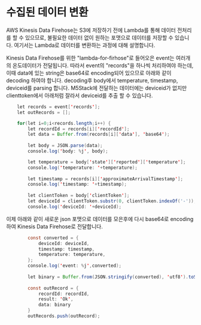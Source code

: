 # 수집된 데이터 변환

AWS Kinesis Data Firehose는 S3에 저장하기 전에 Lambda를 통해 데이터 전처리를 할 수 있으므로, 불필요한 데이터 없이 원하는 포맷으로 데이터를 저장할 수 있습니다. 여기서는 Lambda로 데이터를 변환하는 과정에 대해 설명합니다. 


Kinesis Data Firehose를 위한 "lambda-for-firhose"로 들어오은 event는 여러개의 온도데이터가 전달됩니다. 따라서 event의 "records"을 하나씩 처리하여야 하는데, 이때 data에 있는 string은 base64로 encoding되어 있으므로 아래와 같이 decoding 하여야 합니다. decoding후 body에서 temperature, timestamp, deviceid를 parsing 합니다. M5Stack에 전달하는 데이터에는 deviceid가 없지만 clienttoken에서 아래처럼 잘라서 deviceid를 추출 할 수 있습니다. 

```java
    let records = event['records'];
    let outRecords = [];

    for(let i=0;i<records.length;i++) {
        let recordId = records[i]['recordId'];
        let data = Buffer.from(records[i]['data'], 'base64');
 
        let body = JSON.parse(data);
        console.log('body: %j', body);

        let temperature = body['state']['reported']['temperature'];
        console.log('temperature: '+temperature);
    
        let timestamp = records[i]['approximateArrivalTimestamp'];
        console.log('timestamp: '+timestamp);
        
        let clientToken = body['clientToken'];
        let deviceId = clientToken.substr(0, clientToken.indexOf('-'));
        console.log('deviceId: '+deviceId);
```        

이제 아래와 같이 새로운 json 포맷으로 데이터를 모은후에 다시 base64로 encoding하여 Kinesis Data Firehose로 전달합니다. 

```java
        const converted = {
            deviceId: deviceId,
            timestamp: timestamp,
            temperature: temperature,
        };
        console.log('event: %j',converted);
    
        let binary = Buffer.from(JSON.stringify(converted), 'utf8').toString('base64');
            
        const outRecord = {
            recordId: recordId,
            result: 'Ok',
            data: binary
        }
        outRecords.push(outRecord); 
```        
